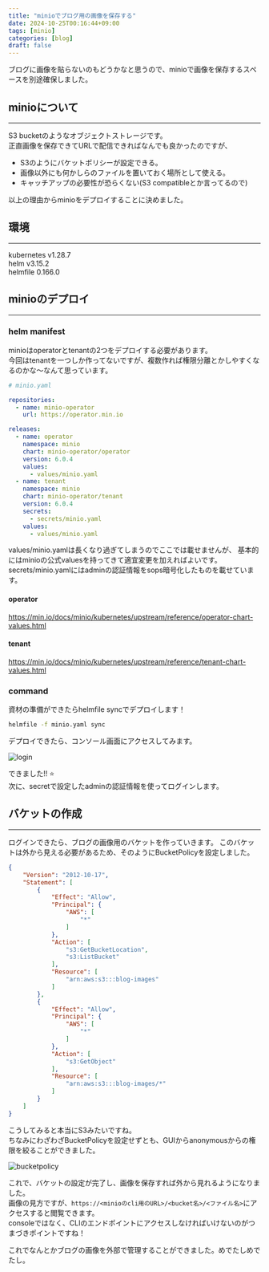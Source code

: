 ```yaml
---
title: "minioでブログ用の画像を保存する"
date: 2024-10-25T00:16:44+09:00
tags: [minio]
categories: [blog]
draft: false
---
```


ブログに画像を貼らないのもどうかなと思うので、minioで画像を保存するスペースを別途確保しました。  

## minioについて

---

S3 bucketのようなオブジェクトストレージです。  
正直画像を保存できてURLで配信できればなんでも良かったのですが、  

- S3のようにバケットポリシーが設定できる。
- 画像以外にも何かしらのファイルを置いておく場所として使える。
- キャッチアップの必要性が恐らくない(S3 compatibleとか言ってるので)

以上の理由からminioをデプロイすることに決めました。

## 環境

---

kubernetes v1.28.7  
helm v3.15.2  
helmfile 0.166.0  

## minioのデプロイ

---

### helm manifest

minioはoperatorとtenantの2つをデプロイする必要があります。  
今回はtenantを一つしか作ってないですが、複数作れば権限分離とかしやすくなるのかな〜なんて思っています。

```yaml
# minio.yaml

repositories:
  - name: minio-operator
    url: https://operator.min.io

releases:
  - name: operator
    namespace: minio
    chart: minio-operator/operator
    version: 6.0.4
    values:
      - values/minio.yaml
  - name: tenant
    namespace: minio
    chart: minio-operator/tenant
    version: 6.0.4
    secrets:
      - secrets/minio.yaml
    values:
      - values/minio.yaml
```

values/minio.yamlは長くなり過ぎてしまうのでここでは載せませんが、
基本的にはminioの公式valuesを持ってきて適宜変更を加えればよいです。  
secrets/minio.yamlにはadminの認証情報をsops暗号化したものを載せています。

#### operator

<https://min.io/docs/minio/kubernetes/upstream/reference/operator-chart-values.html>

#### tenant

<https://min.io/docs/minio/kubernetes/upstream/reference/tenant-chart-values.html>

### command

資材の準備ができたらhelmfile syncでデプロイします！

```cmd
helmfile -f minio.yaml sync
```

デプロイできたら、コンソール画面にアクセスしてみます。

![login](https://minio.supaperman.net/blog-images/Capture-2024-10-31-013139.png)

できました!! :star:  
次に、secretで設定したadminの認証情報を使ってログインします。

## バケットの作成

---

ログインできたら、ブログの画像用のバケットを作っていきます。
このバケットは外から見える必要があるため、そのようにBucketPolicyを設定しました。

```json
{
    "Version": "2012-10-17",
    "Statement": [
        {
            "Effect": "Allow",
            "Principal": {
                "AWS": [
                    "*"
                ]
            },
            "Action": [
                "s3:GetBucketLocation",
                "s3:ListBucket"
            ],
            "Resource": [
                "arn:aws:s3:::blog-images"
            ]
        },
        {
            "Effect": "Allow",
            "Principal": {
                "AWS": [
                    "*"
                ]
            },
            "Action": [
                "s3:GetObject"
            ],
            "Resource": [
                "arn:aws:s3:::blog-images/*"
            ]
        }
    ]
}
```

こうしてみると本当にS3みたいですね。  
ちなみにわざわざBucketPolicyを設定せずとも、GUIからanonymousからの権限を絞ることができました。

![bucketpolicy](https://minio.supaperman.net/blog-images/Capture-2024-10-31-014602.png)

これで、バケットの設定が完了し、画像を保存すれば外から見れるようになりました。  
画像の見方ですが、`https://<minioのcli用のURL>/<bucket名>/<ファイル名>`にアクセスすると閲覧できます。  
consoleではなく、CLIのエンドポイントにアクセスしなければいけないのがつまづきポイントですね！

これでなんとかブログの画像を外部で管理することができました。めでたしめでたし。
